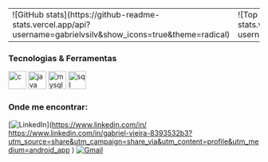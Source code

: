 <table>
  <tr>
    <td valign="top">
      ![GitHub stats](https://github-readme-stats.vercel.app/api?username=gabrielvsilv&show_icons=true&theme=radical)
    </td>
    <td valign="top">
      ![Top Langs](https://github-readme-stats.vercel.app/api/top-langs/?username=gabrielvsilv&layout=compact&theme=radical)
    </td>
  </tr>
</table>

### Tecnologias & Ferramentas
<p>
  <img src="https://cdn.jsdelivr.net/gh/devicons/devicon/icons/c/c-original.svg" width="36" alt="c"/>
  <img src="https://cdn.jsdelivr.net/gh/devicons/devicon/icons/java/java-original.svg" width="36" alt="java"/>
  <img src="https://cdn.jsdelivr.net/gh/devicons/devicon/icons/mysql/mysql-original.svg" width="36" alt="mysql"/>
  <img src="https://img.icons8.com/ios-filled/50/4479A1/sql.png" width="36" alt="sql"/>
</p>

### Onde me encontrar:


[![LinkedIn](https://img.shields.io/badge/LinkedIn-0077B5?style=for-the-badge&logo=linkedin&logoColor=white)](https://www.linkedin.com/in/ https://www.linkedin.com/in/gabriel-vieira-8393532b3?utm_source=share&utm_campaign=share_via&utm_content=profile&utm_medium=android_app  )
[![Gmail](https://img.shields.io/badge/Gmail-D14836?style=for-the-badge&logo=gmail&logoColor=white)](mailto:gabtivf625@gmail.com)

